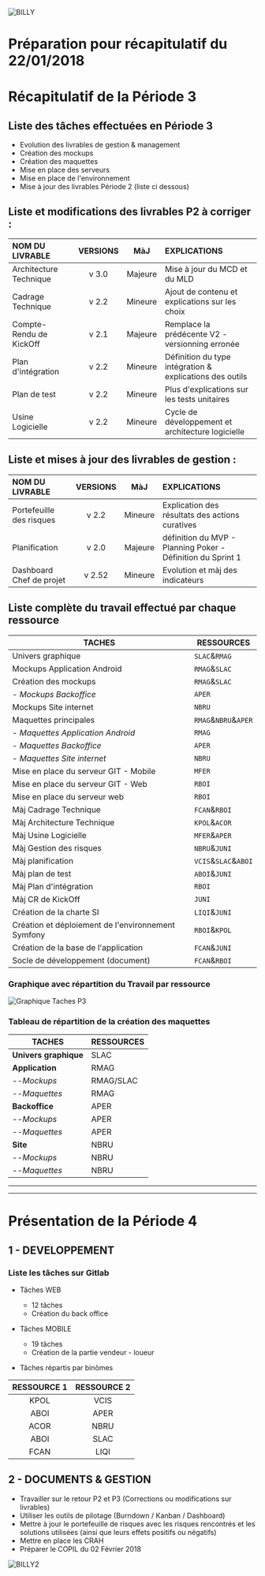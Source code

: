 ![BILLY](/DebutP4/BILLY-1.png)

# **Préparation pour récapitulatif du 22/01/2018**

# Récapitulatif de la Période 3
## Liste des tâches effectuées en Période 3

- Evolution des livrables de gestion & management
- Création des mockups
- Création des maquettes
- Mise en place des serveurs
- Mise en place de l'environnement
- Mise à jour des livrables Période 2 (liste ci dessous)

## Liste et modifications des livrables P2 à corriger :

NOM DU LIVRABLE          | VERSIONS | MàJ       | EXPLICATIONS           
:-                       | :-:      | :-:       | :-             
Architecture Technique   | v 3.0    | Majeure   | Mise à jour du MCD et du MLD
Cadrage Technique        | v 2.2    | Mineure   | Ajout de contenu et explications sur les choix
Compte-Rendu de KickOff  | v 2.1    | Majeure   | Remplace la prédécente V2 - versionning erronée
Plan d'intégration       | v 2.2    | Mineure   | Définition du type intégration & explications des outils
Plan de test             | v 2.2    | Mineure   | Plus d'explications sur les tests unitaires
Usine Logicielle         | v 2.2    | Mineure   | Cycle de développement et architecture logicielle

## Liste et mises à jour des livrables de gestion :

NOM DU LIVRABLE          | VERSIONS | MàJ     | EXPLICATIONS           
:-                       | :-:      | :-:     | :-             
Portefeuille des risques | v 2.2    | Mineure | Explication des résultats des actions curatives
Planification            | v 2.0    | Majeure | définition du MVP - Planning Poker - Définition du Sprint 1
Dashboard Chef de projet | v 2.52   | Mineure | Evolution et màj des indicateurs

## Liste complète du travail effectué par chaque ressource

TACHES                                              | RESSOURCES          
---                                                 |   ---               
Univers graphique                                   | `SLAC`&`RMAG`            
Mockups Application Android	                        | `RMAG`&`SLAC`       
Création des mockups                                | `RMAG`&`SLAC`       
    - *Mockups Backoffice*                      	  | `APER`              
Mockups Site internet                       	      | `NBRU`             
Maquettes principales                               |	`RMAG`&`NBRU`&`APER`
  - *Maquettes Application Android*                 |	`RMAG`              
  - *Maquettes Backoffice*                          |	`APER`              
  - *Maquettes Site internet*	                      | `NBRU`              
Mise en place du serveur GIT - Mobile               |	`MFER`              
Mise en place du serveur GIT - Web	                | `RBOI`              
Mise en place du serveur web                        |	`RBOI`              
Màj Cadrage Technique                               |	`FCAN`&`RBOI`       
Màj Architecture Technique                          |	`KPOL`&`ACOR`       
Màj Usine Logicielle                                |	`MFER`&`APER`       
Màj Gestion des risques	                            | `NBRU`&`JUNI`       
Màj planification                                   |	`VCIS`&`SLAC`&`ABOI`
Màj plan de test                                    |	`ABOI`&`JUNI`       
Màj Plan d'intégration 	                            | `RBOI`              
Màj CR de KickOff                                   |	`JUNI`              
Création de la charte SI                            |	`LIQI`&`JUNI`       
Création et déploiement de l'environnement Symfony	| `RBOI`&`KPOL`       
Création de la base de l'application                |	`FCAN`&`JUNI`       
Socle de développement (document)	                  | `FCAN`&`RBOI`      

### Graphique avec répartition du Travail par ressource

![Graphique Taches P3](/DebutP4/GraphiquesTachesP3.png)

### Tableau de répartition de la création des maquettes

TACHES	              |   RESSOURCES    
---                   |   ---        
**Univers graphique**	|   SLAC
**Application**       |   RMAG
--*Mockups*	          |   RMAG/SLAC
--*Maquettes*	        |   RMAG
**Backoffice**	      |   APER
--*Mockups*	          |   APER
--*Maquettes*	        |   APER
**Site**	            |   NBRU
--*Mockups*	          |   NBRU
--*Maquettes*	        |   NBRU

-----
-----

# **Présentation de la Période 4**

## 1 - **DEVELOPPEMENT**

### Liste les tâches sur Gitlab

- Tâches WEB
    - 12 tâches
    - Création du back office
- Tâches MOBILE
    - 19 tâches
    - Création de la partie vendeur - loueur

 - Tâches répartis par binômes

RESSOURCE 1	|   RESSOURCE 2    
:-:         |   :-:         
KPOL        | VCIS
ABOI        | APER
ACOR        | NBRU
ABOI        | SLAC
FCAN        | LIQI

## 2 - **DOCUMENTS & GESTION**

- Travailler sur le retour P2 et P3 (Corrections ou modifications sur livrables)
- Utiliser les outils de pilotage (Burndown / Kanban / Dashboard)
- Mettre à jour le portefeuille de risques avec les risques rencontrés et les solutions utilisées (ainsi que leurs effets positifs ou négatifs)
- Mettre en place les CRAH
- Préparer le COPIL du 02 Février 2018

![BILLY2](/DebutP4/BILLY-2.png)
